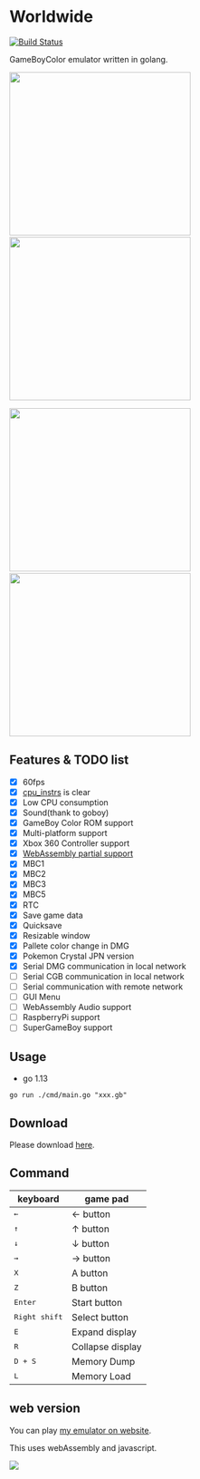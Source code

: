 # Worldwide
[![Build Status](https://travis-ci.com/Akatsuki-py/Worldwide.svg?branch=master)](https://travis-ci.com/Akatsuki-py/Worldwide)

GameBoyColor emulator written in golang.

<img src="https://imgur.com/UnmQnVE.gif" width="320" height="288">&nbsp;&nbsp;&nbsp;&nbsp;&nbsp;&nbsp;&nbsp;&nbsp;&nbsp;&nbsp;&nbsp;<img src="https://imgur.com/cFugCTA.gif" width="320" height="288">


<img src="https://imgur.com/8YR987D.png" width="320" height="288">&nbsp;&nbsp;&nbsp;&nbsp;&nbsp;&nbsp;&nbsp;&nbsp;&nbsp;&nbsp;&nbsp;<img src="https://imgur.com/2zwsb84.png" width="320" height="288">

## Features & TODO list
- [x] 60fps
- [x] [cpu_instrs](https://github.com/retrio/gb-test-roms/tree/master/cpu_instrs) is clear
- [x] Low CPU consumption
- [x] Sound(thank to goboy)
- [x] GameBoy Color ROM support
- [x] Multi-platform support
- [x] Xbox 360 Controller support
- [x] [WebAssembly partial support](https://akatsuki-py.github.io/Worldwide/wasm.html)
- [x] MBC1
- [x] MBC2
- [x] MBC3
- [x] MBC5
- [x] RTC
- [x] Save game data
- [x] Quicksave
- [x] Resizable window
- [x] Pallete color change in DMG
- [x] Pokemon Crystal JPN version
- [x] Serial DMG communication in local network
- [ ] Serial CGB communication in local network
- [ ] Serial communication with remote network
- [ ] GUI Menu 
- [ ] WebAssembly Audio support
- [ ] RaspberryPi support
- [ ] SuperGameBoy support

## Usage

- go 1.13

```
go run ./cmd/main.go "xxx.gb"
```

## Download

Please download [here](https://github.com/Akatsuki-py/Worldwide/releases).

## Command 

| keyboard             | game pad      |
| -------------------- | ------------- |
| <kbd>&larr;</kbd>    | &larr; button |
| <kbd>&uarr;</kbd>    | &uarr; button |
| <kbd>&darr;</kbd>    | &darr; button |
| <kbd>&rarr;</kbd>    | &rarr; button |
| <kbd>X</kbd>         | A button      |
| <kbd>Z</kbd>         | B button      |
| <kbd>Enter</kbd>     | Start button  |
| <kbd>Right shift</kbd> | Select button |
| <kbd>E</kbd>         | Expand display  |
| <kbd>R</kbd>         | Collapse display |
| <kbd>D + S</kbd>     | Memory Dump  |
| <kbd>L</kbd>         | Memory Load |

## web version

You can play [my emulator on website](https://akatsuki-py.github.io/Worldwide/).

This uses webAssembly and javascript.

<img src="https://imgur.com/7ZJxQIu.png">

